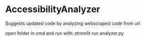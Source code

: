# AccessibilityAnalyzer
Suggests updated code by analyzing webscraped code from url

open folder in cmd and run with:
stremlit run analyzer.py
